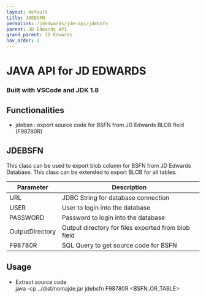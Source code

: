 ```yaml
---
layout: default
title: JDEBSFN
permalink: /jdedwards/jde-api/jdebsfn
parent: JD Edwards API
grand_parent: JD Edwards
nav_order: 2
---
```


# JAVA API for JD EDWARDS
### Built with VSCode and JDK 1.8

## Functionalities
- jdebsn : export source code for BSFN from JD Edwards BLOB field (F98780R)

## JDEBSFN
This class can be used to export blob column for BSFN from JD Edwards Database. This class can be extended to export BLOB for all tables.

| Parameter     | Description                       |
| ---           | ---                               |
| URL   |   JDBC String for database connection |
| USER  | User to login into the database |
| PASSWORD | Password to login into the database |
| OutputDirectory | Output directory for files exported from blob field |
| F98780R   | SQL Query to get source code for BSFN |

## Usage
- Extract source code\
java -cp ../dist/nomajde.jar jdebsfn F98780R \<BSFN_OR_TABLE>
